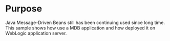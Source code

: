 # Purpose

Java Message-Driven Beans still has been continuing used since long time. This sample
shows how use a MDB application and how deployed it on WebLogic application server.
